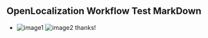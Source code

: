 ## OpenLocalization Workflow Test MarkDown
* ![image1](.\701d13ea-4c42-4173-a9a2-6009ca6f3062.png)   ![image2](.\d20ed473-022b-450a-b3a2-db6331d126fe.png) 
thanks!